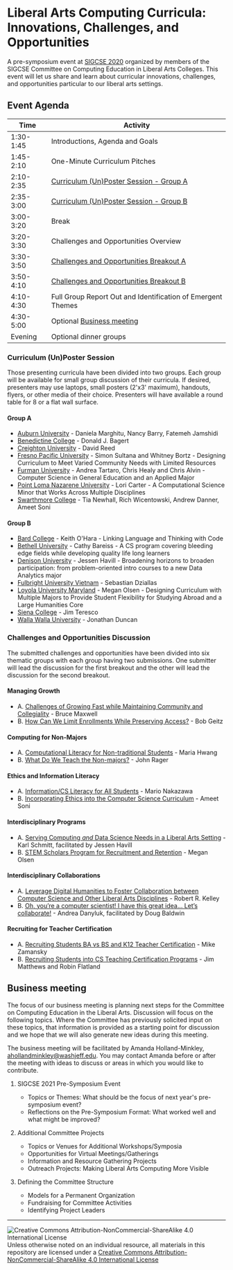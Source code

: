 # Liberal Arts Computing Curricula: Innovations, Challenges, and Opportunities

A pre-symposium event at [SIGCSE 2020](https://sigcse2020.sigcse.org) organized by members of the SIGCSE Committee on Computing Education in Liberal Arts Colleges. This event will let us share and learn about curricular innovations, challenges, and opportunities particular to our liberal arts settings.

## Event Agenda

| Time | Activity
| ---- | -------- |
| 1:30-1:45 | Introductions, Agenda and Goals
| 1:45-2:10 | One-Minute Curriculum Pitches
| 2:10-2:35 | [Curriculum (Un)Poster Session - Group A](#group-a)
| 2:35-3:00 | [Curriculum (Un)Poster Session - Group B](#group-b)
| 3:00-3:20 | Break
| 3:20-3:30 | Challenges and Opportunities Overview
| 3:30-3:50 | [Challenges and Opportunities Breakout A](#challenges-and-opportunities-discussion)
| 3:50-4:10 | [Challenges and Opportunities Breakout B](#challenges-and-opportunities-discussion)
| 4:10-4:30 | Full Group Report Out and Identification of Emergent Themes
| 4:30-5:00 | Optional [Business meeting](#business-meeting)
| Evening   | Optional dinner groups

### Curriculum (Un)Poster Session

Those presenting curricula have been divided into two groups. Each group will be available for small group discussion of their curricula.  If desired, presenters may use laptops, small posters (2'x3' maximum), handouts, flyers, or other media of their choice. Presenters will have available a round table for 8 or a flat wall surface.

#### Group A

- [Auburn University](curricula/AuburnUniversity/index.md) - Daniela Marghitu, Nancy Barry, Fatemeh Jamshidi
- [Benedictine College](curricula/benedictine/index.md) - Donald J. Bagert
- [Creighton University](curricula/creighton/index.md) - David Reed
- [Fresno Pacific University](curricula/fresno_pacific/index.md) - Simon Sultana and Whitney Bortz - Designing Curriculum to Meet Varied Community Needs with Limited Resources
- [Furman University](curricula/furman/index.md) - Andrea Tartaro, Chris Healy and Chris Alvin - Computer Science in General Education and an Applied Major
- [Point Loma Nazarene University](curricula/pointloma/index.md) - Lori Carter - A Computational Science Minor that Works Across Multiple Disciplines
- [Swarthmore College](curricula/swarthmore/index.md) - Tia Newhall, Rich Wicentowski, Andrew Danner, Ameet Soni

#### Group B

- [Bard College](curricula/bard/index.md) - Keith O'Hara - Linking Language and Thinking with Code
- [Bethell University](curricula/bethell/index.md) - Cathy Bareiss - A CS program covering bleeding edge fields while developing quality life long learners
- [Denison University](curricula/denison/index.md) - Jessen Havill - Broadening horizons to broaden participation: from problem-oriented intro courses to a new Data Analytics major
- [Fulbright University Vietnam](curricula/fulbright_vietnam/index.md) - Sebastian Dziallas
- [Loyola University Maryland](curricula/loyolamd/index.md) - Megan Olsen - Designing Curriculum with Multiple Majors to Provide Student Flexibility for Studying Abroad and a Large Humanities Core
- [Siena College](curricula/siena/index.md) - Jim Teresco
- [Walla Walla University](curricula/wallawalla/index.md) - Jonathan Duncan

### Challenges and Opportunities Discussion

The submitted challenges and opportunities have been divided into six thematic groups with each group having two submissions.  One submitter will lead the discussion for the first breakout and the other will lead the discussion for the second breakout.

#### Managing Growth
- A. [Challenges of Growing Fast while Maintaining Community and Collegiality](challenges/growing.md) - Bruce Maxwell
- B. [How Can We Limit Enrollments While Preserving Access?](challenges/preserving-access.md) - Bob Geitz

#### Computing for Non-Majors
- A. [Computational Literacy for Non-traditional Students](challenges/computational-literacy.md) - Maria Hwang
- B. [What Do We Teach the Non-majors?](challenges/non-majors.md) - John Rager

#### Ethics and Information Literacy
- A. [Information/CS Literacy for All Students](challenges/infocsliteracy.md) - Mario Nakazawa
- B. [Incorporating Ethics into the Computer Science Curriculum](challenges/ethics.md) - Ameet Soni

#### Interdisciplinary Programs
- A. [Serving Computing _and_ Data Science Needs in a Liberal Arts Setting](challenges/data_science.md) - Karl Schmitt, facilitated by Jessen Havill
- B. [STEM Scholars Program for Recruitment and Retention](challenges/cpams.md) - Megan Olsen

#### Interdisciplinary Collaborations
- A. [Leverage Digital Humanities to Foster Collaboration between Computer Science and Other Liberal Arts Disciplines](challenges/digital_humanities.md) - Robert R. Kelley  
- B. [Oh, you’re a computer scientist! I have this great idea… Let’s collaborate!](challenges/collaborate.md) - Andrea Danyluk, facilitated by Doug Baldwin

#### Recruiting for Teacher Certification
- A. [Recruiting Students BA vs BS and K12 Teacher Certification](challenges/recruiting.md) - Mike Zamansky
- B. [Recruiting Students into CS Teaching Certification Programs](challenges/recruiting2.md) - Jim Matthews and Robin Flatland


## Business meeting

The focus of our business meeting is planning next steps for the Committee on Computing Education in the Liberal Arts. Discussion will focus on the following topics. Where the Committee has previously solicited input on these topics, that information is provided as a starting point for discussion and we hope that we will also generate new ideas during this meeting.

The business meeting will be facilitated by Amanda Holland-Minkley, ahollandminkley@washjeff.edu. You may contact Amanda before or after the meeting with ideas to discuss or areas in which you would like to contribute.

1. SIGCSE 2021 Pre-Symposium Event
    - Topics or Themes: What should be the focus of next year's pre-symposium event?
    - Reflections on the Pre-Symposium Format: What worked well and what might be improved?

2. Additional Committee Projects
    - Topics or Venues for Additional Workshops/Symposia
    - Opportunities for Virtual Meetings/Gatherings
    - Information and Resource Gathering Projects
    - Outreach Projects: Making Liberal Arts Computing More Visible

3. Defining the Committee Structure
   - Models for a Permanent Organization
   - Fundraising for Committee Activities
   - Identifying Project Leaders

___
![Creative Commons Attribution-NonCommercial-ShareAlike 4.0 International License](https://i.creativecommons.org/l/by-nc-sa/4.0/88x31.png "Creative Commons Attribution-NonCommercial-ShareAlike 4.0 International License") Unless otherwise noted on an individual resource, all materials in this repository are licensed under a [Creative Commons Attribution-NonCommercial-ShareAlike 4.0 International License](http://creativecommons.org/licenses/by-nc-sa/4.0/)
